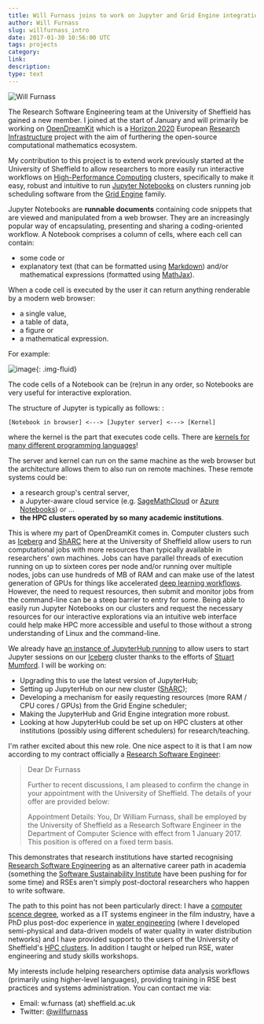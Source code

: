 ```yaml
---
title: Will Furnass joins to work on Jupyter and Grid Engine integration 
author: Will Furnass 
slug: willfurnass_intro 
date: 2017-01-30 10:56:00 UTC 
tags: projects 
category: 
link: 
description: 
type: text 
---
```


![Will Furnass](/assets/images/willfurnass.png)

The Research Software Engineering team at the University of Sheffield
has gained a new member. I joined at the start of January and will
primarily be working on [OpenDreamKit](https://opendreamkit.org/) which
is a [Horizon 2020](https://ec.europa.eu/programmes/horizon2020/)
European [Research
Infrastructure](https://ec.europa.eu/programmes/horizon2020/en/h2020-section/european-research-infrastructures-including-e-infrastructures)
project with the aim of furthering the open-source computational
mathematics ecosystem.

My contribution to this project is to extend work previously started at
the University of Sheffield to allow researchers to more easily run
interactive workflows on [High-Performance
Computing](https://en.wikipedia.org/wiki/High-performance_computing)
clusters, specifically to make it easy, robust and intuitive to run
[Jupyter
Notebooks](https://jupyter-notebook-beginner-guide.readthedocs.io/en/latest/what_is_jupyter.html)
on clusters running job scheduling software from the [Grid
Engine](https://arc.liv.ac.uk/trac/SGE) family.

Jupyter Notebooks are **runnable documents** containing code snippets
that are viewed and manipulated from a web browser. They are an
increasingly popular way of encapsulating, presenting and sharing a
coding-oriented workflow. A Notebook comprises a column of cells, where
each cell can contain:

-   some code or
-   explanatory text (that can be formatted using
    [Markdown](https://en.wikipedia.org/wiki/Markdown)) and/or
    mathematical expressions (formatted using
    [MathJax](https://www.mathjax.org/)).

When a code cell is executed by the user it can return anything
renderable by a modern web browser:

-   a single value,
-   a table of data,
-   a figure or
-   a mathematical expression.

For example:

![image](/assets/images/jupyter_notebook_example.png){: .img-fluid}

The code cells of a Notebook can be (re)run in any order, so Notebooks
are very useful for interactive exploration.

The structure of Jupyter is typically as follows: :

    [Notebook in browser] <---> [Jupyter server] <---> [Kernel]

where the kernel is the part that executes code cells. There are
[kernels for many different programming
languages](https://github.com/jupyter/jupyter/wiki/Jupyter-kernels)!

The server and kernel can run on the same machine as the web browser but
the architecture allows them to also run on remote machines. These
remote systems could be:

-   a research group's central server,
-   a Jupyter-aware cloud service (e.g.
    [SageMathCloud](https://cocalc.com/settings) or [Azure
    Notebooks](https://notebooks.azure.com/)) or ...
-   **the HPC clusters operated by so many academic institutions**.

This is where my part of OpenDreamKit comes in. Computer clusters such
as [Iceberg](https://docs.hpc.shef.ac.uk/en/latest/iceberg/index.html)
and [ShARC](https://docs.hpc.shef.ac.uk/en/latest/sharc/index.html) here
at the University of Sheffield allow users to run computational jobs
with more resources than typically available in researchers' own
machines. Jobs can have parallel threads of execution running on up to
sixteen cores per node and/or running over multiple nodes, jobs can use
hundreds of MB of RAM and can make use of the latest generation of GPUs
for things like accelerated [deep learning
workflows](http://www.acrc.com/deep-learning/). However, the need to
request resources, then submit and monitor jobs from the command-line
can be a steep barrier to entry for some. Being able to easily run
Jupyter Notebooks on our clusters and request the necessary resources
for our interactive explorations via an intuitive web interface could
help make HPC more accessible and useful to those without a strong
understanding of Linux and the command-line.

We already have [an instance of JupyterHub
running](https://docs.hpc.shef.ac.uk/en/latest/hpc/jupyterhub.html) to
allow users to start Jupyter sessions on our
[Iceberg](https://docs.hpc.shef.ac.uk/en/latest/iceberg/index.html)
cluster thanks to the efforts of [Stuart
Mumford](http://stuartmumford.uk/). I will be working on:

-   Upgrading this to use the latest version of JupyterHub;
-   Setting up JupyterHub on our new cluster
    ([ShARC](https://docs.hpc.shef.ac.uk/en/latest/sharc/index.html));
-   Developing a mechanism for easily requesting resources (more RAM /
    CPU cores / GPUs) from the Grid Engine scheduler;
-   Making the JupyterHub and Grid Engine integration more robust.
-   Looking at how JupyterHub could be set up on HPC clusters at other
    institutions (possibly using different schedulers) for
    research/teaching.

I'm rather excited about this new role. One nice aspect to it is that I
am now according to my contract officially a [Research Software
Engineer](https://rse.ac.uk/):

> Dear Dr Furnass
>
> Further to recent discussions, I am pleased to confirm the change in
> your appointment with the University of Sheffield. The details of your
> offer are provided below:
>
> Appointment Details: You, Dr William Furnass, shall be employed by the
> University of Sheffield as a Research Software Engineer in the
> Department of Computer Science with effect from 1 January 2017. This
> position is offered on a fixed term basis.

This demonstrates that research institutions have started recognising
[Research Software Engineering](https://rse.ac.uk/who/) as an
alternative career path in academia (something the [Software
Sustainability Institute](https://www.software.ac.uk/) have been pushing
for for some time) and RSEs aren't simply post-doctoral researchers who
happen to write software.

The path to this point has not been particularly direct: I have a
[computer scence degree](https://engineering.leeds.ac.uk/computing),
worked as a IT systems engineer in the film industry, have a PhD plus
post-doc experience in [water
engineering](https://www.sheffield.ac.uk/civil/) (where I developed
semi-physical and data-driven models of water quality in water
distribution networks) and I have provided support to the users of the
University of Sheffield's [HPC clusters](https://docs.hpc.shef.ac.uk/).
In addition I taught or helped run RSE, water engineering and study
skills workshops.

My interests include helping researchers optimise data analysis
workflows (primarily using higher-level languages), providing training
in RSE best practices and systems administration. You can contact me
via:

-   Email: w.furnass (at) sheffield.ac.uk
-   Twitter: [@willfurnass](https://twitter.com/willfurnass)

